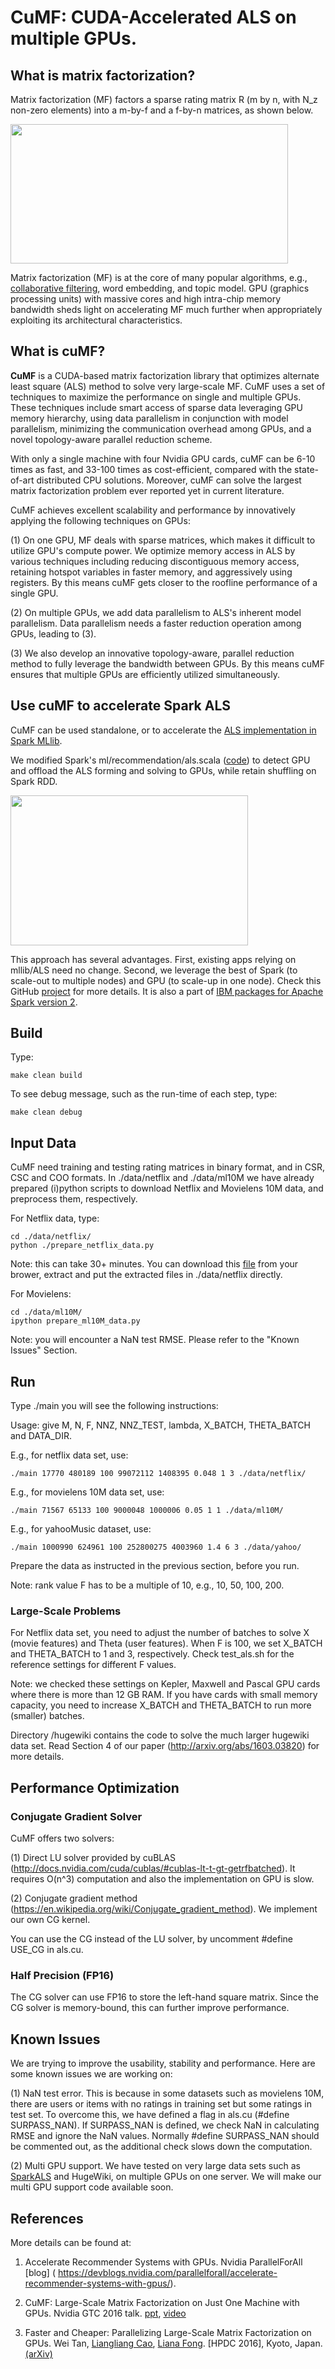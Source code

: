 # CuMF: CUDA-Accelerated ALS on multiple GPUs.

## What is matrix factorization?

Matrix factorization (MF) factors a sparse rating matrix R (m by n, with N_z non-zero elements) into a m-by-f and a f-by-n matrices, as shown below.

<img src=https://github.com/wei-tan/CuMF/raw/master/images/mf.png width=444 height=223 />
 
Matrix factorization (MF) is at the core of many popular algorithms, e.g., [collaborative filtering](https://en.wikipedia.org/wiki/Collaborative_filtering), word embedding, and topic model. GPU (graphics processing units) with massive cores and high intra-chip memory bandwidth sheds light on accelerating MF much further when appropriately exploiting its architectural characteristics.

## What is cuMF?

**CuMF** is a CUDA-based matrix factorization library that optimizes alternate least square (ALS) method to solve very large-scale MF. CuMF uses a set of techniques to maximize the performance on single and multiple GPUs. These techniques include smart access of sparse data leveraging GPU memory hierarchy, using data parallelism in conjunction with model parallelism, minimizing the communication overhead among GPUs, and a novel topology-aware parallel reduction scheme.

With only a single machine with four Nvidia GPU cards, cuMF can be 6-10 times as fast, and 33-100 times as cost-efficient, compared with the state-of-art distributed CPU solutions. Moreover, cuMF can solve the largest matrix factorization problem ever reported yet in current literature.

CuMF achieves excellent scalability and performance by innovatively applying the following techniques on GPUs:  

(1) On one GPU, MF deals with sparse matrices, which makes it difficult to utilize GPU's compute power. We optimize memory access in ALS by various techniques including reducing discontiguous memory access, retaining hotspot variables in faster memory, and aggressively using registers. By this means cuMF gets closer to the roofline performance of a single GPU.

(2) On multiple GPUs, we add data parallelism to ALS's inherent model parallelism. Data parallelism needs a faster reduction operation among GPUs, leading to (3).

(3) We also develop an innovative topology-aware, parallel reduction method to fully leverage the bandwidth between GPUs. By this means cuMF ensures that multiple GPUs are efficiently utilized simultaneously.

## Use cuMF to accelerate Spark ALS

CuMF can be used standalone, or to accelerate the [ALS implementation in Spark MLlib](https://github.com/apache/spark/blob/master/mllib/src/main/scala/org/apache/spark/ml/recommendation/ALS.scala).

We modified Spark's ml/recommendation/als.scala ([code](https://github.com/wei-tan/SparkGPU/blob/MLlib/mllib/src/main/scala/org/apache/spark/ml/recommendation/ALS.scala)) to detect GPU and offload the ALS forming and solving to GPUs, while retain shuffling on Spark RDD.

<img src=https://github.com/wei-tan/CUDA-MLlib/raw/master/als/images/spark-gpu.png width=380 height=240 />

This approach has several advantages. First, existing apps relying on mllib/ALS need no change. Second, we leverage the best of Spark (to scale-out to multiple nodes) and GPU (to scale-up in one node). Check this GitHub [project](https://github.com/wei-tan/CUDA-MLlib/tree/master/als) for more details. It is also a part of [IBM packages for Apache Spark version 2](http://www-01.ibm.com/support/docview.wss?uid=swg21983421).

## Build

Type:

    make clean build

To see debug message, such as the run-time of each step, type:

    make clean debug

## Input Data

CuMF need training and testing rating matrices in binary format, and in CSR, CSC and COO formats. In ./data/netflix and ./data/ml10M we have already prepared (i)python scripts to download Netflix and Movielens 10M data, and preprocess them, respectively.

For Netflix data, type:

    cd ./data/netflix/
    python ./prepare_netflix_data.py

Note: this can take 30+ minutes. You can download this [file](https://ibm.box.com/shared/static/5vmh77up8reodvihiq0ri66jltg9h4uh.tar) from your brower, extract and put the extracted files in ./data/netflix directly.

For Movielens:

    cd ./data/ml10M/
    ipython prepare_ml10M_data.py

Note: you will encounter a NaN test RMSE. Please refer to the "Known Issues" Section.

## Run

Type ./main you will see the following instructions:

Usage: give M, N, F, NNZ, NNZ_TEST, lambda, X_BATCH, THETA_BATCH and DATA_DIR.

E.g., for netflix data set, use:

	./main 17770 480189 100 99072112 1408395 0.048 1 3 ./data/netflix/
	
E.g., for movielens 10M data set, use:

    ./main 71567 65133 100 9000048 1000006 0.05 1 1 ./data/ml10M/
    
E.g., for yahooMusic dataset, use:

	./main 1000990 624961 100 252800275 4003960 1.4 6 3 ./data/yahoo/


Prepare the data as instructed in the previous section, before you run.

Note: rank value F has to be a multiple of 10, e.g., 10, 50, 100, 200.

### Large-Scale Problems

For Netflix data set, you need to adjust the number of batches to solve X (movie features) and Theta (user features). When F is 100, we set X_BATCH and THETA_BATCH to 1 and 3, respectively. Check test_als.sh for the reference settings for different F values.

Note: we checked these settings on Kepler, Maxwell and Pascal GPU cards where there is more than 12 GB RAM. If you have cards with small memory capacity, you need to increase X_BATCH and THETA_BATCH to run more (smaller) batches.

Directory /hugewiki contains the code to solve the much larger hugewiki data set. Read Section 4 of our paper (http://arxiv.org/abs/1603.03820) for more details.

## Performance Optimization

### Conjugate Gradient Solver

CuMF offers two solvers:

(1) Direct LU solver provided by cuBLAS (http://docs.nvidia.com/cuda/cublas/#cublas-lt-t-gt-getrfbatched). It requires O(n^3) computation and also the implementation on GPU is slow.

(2) Conjugate gradient method (https://en.wikipedia.org/wiki/Conjugate_gradient_method). We implement our own CG kernel. 

You can use the CG instead of the LU solver, by uncomment #define USE_CG in als.cu.

### Half Precision (FP16)

The CG solver can use FP16 to store the left-hand square matrix. Since the CG solver is memory-bound, this can further improve performance.

## Known Issues
We are trying to improve the usability, stability and performance. Here are some known issues we are working on:

(1) NaN test error. This is because in some datasets such as movielens 10M, there are users or items with no ratings in training set but some ratings in test set. To overcome this, we have defined a flag in als.cu (#define SURPASS_NAN). If SURPASS_NAN is defined, we check NaN in calculating RMSE and ignore the NaN values. Normally #define SURPASS_NAN should be commented out, as the additional check slows down the computation.

(2) Multi GPU support. We have tested on very large data sets such as [SparkALS](https://databricks.com/blog/2014/07/23/scalable-collaborative-filtering-with-spark-mllib.html) and HugeWiki, on multiple GPUs on one server. We will make our multi GPU support code available soon.

## References

More details can be found at:

1) Accelerate Recommender Systems with GPUs. Nvidia ParallelForAll [blog] ( https://devblogs.nvidia.com/parallelforall/accelerate-recommender-systems-with-gpus/).


2) CuMF: Large-Scale Matrix Factorization on Just One Machine with GPUs. Nvidia GTC 2016 talk. [ppt](http://www.slideshare.net/tanwei/s6211-cumf-largescale-matrix-factorization-on-just-one-machine-with-gpus), [video](http://on-demand.gputechconf.com/gtc/2016/video/S6211.html)

3) Faster and Cheaper: Parallelizing Large-Scale Matrix Factorization on GPUs. Wei Tan, [Liangliang Cao](https://github.com/llcao), [Liana Fong](https://github.com/llfong). [HPDC 2016], Kyoto, Japan. [(arXiv)](http://arxiv.org/abs/1603.03820)
